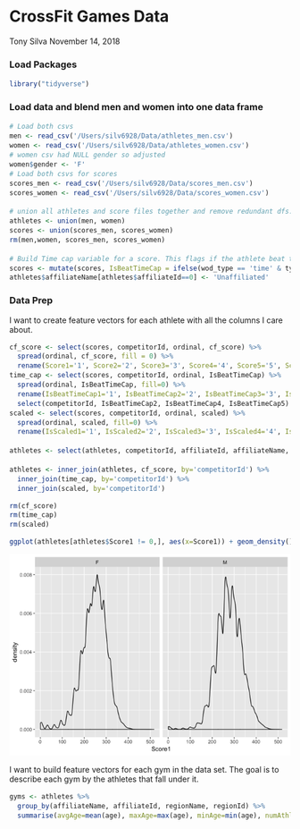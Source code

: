 CrossFit Games Data
================
Tony Silva
November 14, 2018

### Load Packages

``` r
library("tidyverse")
```

### Load data and blend men and women into one data frame

``` r
# Load both csvs
men <- read_csv('/Users/silv6928/Data/athletes_men.csv')
women <- read_csv('/Users/silv6928/Data/athletes_women.csv')
# women csv had NULL gender so adjusted
women$gender <- 'F'
# Load both csvs for scores
scores_men <- read_csv('/Users/silv6928/Data/scores_men.csv')
scores_women <- read_csv('/Users/silv6928/Data/scores_women.csv')

# union all athletes and score files together and remove redundant dfs.
athletes <- union(men, women)
scores <- union(scores_men, scores_women)
rm(men,women, scores_men, scores_women)

# Build Time cap variable for a score. This flags if the athlete beat the time cap.
scores <- mutate(scores, IsBeatTimeCap = ifelse(wod_type == 'time' & type == 'reps', 0, ifelse(wod_type == 'time' & type == 'time', 1, NA)))
athletes$affiliateName[athletes$affiliateId==0] <- 'Unaffiliated'
```

### Data Prep

I want to create feature vectors for each athlete with all the columns I care about.

``` r
cf_score <- select(scores, competitorId, ordinal, cf_score) %>% 
  spread(ordinal, cf_score, fill = 0) %>% 
  rename(Score1='1', Score2='2', Score3='3', Score4='4', Score5='5', Score6='6')
time_cap <- select(scores, competitorId, ordinal, IsBeatTimeCap) %>% 
  spread(ordinal, IsBeatTimeCap, fill=0) %>%
  rename(IsBeatTimeCap1='1', IsBeatTimeCap2='2', IsBeatTimeCap3='3', IsBeatTimeCap4='4', IsBeatTimeCap5='5', IsBeatTimeCap6='6') %>%
  select(competitorId, IsBeatTimeCap2, IsBeatTimeCap4, IsBeatTimeCap5)
scaled <- select(scores, competitorId, ordinal, scaled) %>% 
  spread(ordinal, scaled, fill=0) %>%
  rename(IsScaled1='1', IsScaled2='2', IsScaled3='3', IsScaled4='4', IsScaled5='5', IsScaled6='6')

athletes <- select(athletes, competitorId, affiliateId, affiliateName, age, gender, divisionId, height, weight, regionId, regionName, profession)

athletes <- inner_join(athletes, cf_score, by='competitorId') %>%
  inner_join(time_cap, by='competitorId') %>%
  inner_join(scaled, by='competitorId')
```

``` r
rm(cf_score)
rm(time_cap)
rm(scaled)
```

``` r
ggplot(athletes[athletes$Score1 != 0,], aes(x=Score1)) + geom_density() + facet_grid(. ~ gender)
```

![](DataExploration_files/figure-markdown_github/unnamed-chunk-5-1.png)

I want to build feature vectors for each gym in the data set. The goal is to describe each gym by the athletes that fall under it.

``` r
gyms <- athletes %>%
  group_by(affiliateName, affiliateId, regionName, regionId) %>%
  summarise(avgAge=mean(age), maxAge=max(age), minAge=min(age), numAthletes=n())
```
